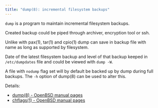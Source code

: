 ```yaml
--- 
title: "dump(8): incremental filesystem backups" 
---
```


`dump` is a program to maintain incremental filesystem backups.

Created backup could be piped through archiver, encryption tool or ssh.

Unlike with pax(1), tar(1) and cpio(1) dump can save in backup file with
name as long as supported by filesystem.

Date of the latest filesystem backup and level of that backup keeped in
`/etc/dumpdates` file and could be viewed with `dump -W`.

A file with `nodump` flag set will by default be backed up by dump
during full backups.  The `-h` option of dump(8) can be used to alter
this.

Details:

* [dump(8) - OpenBSD manual pages](https://man.openbsd.org/dump.1)
* [chflags(1) - OpenBSD manual pages](https:/man.openbsd.org/chflags.1#nodump)
